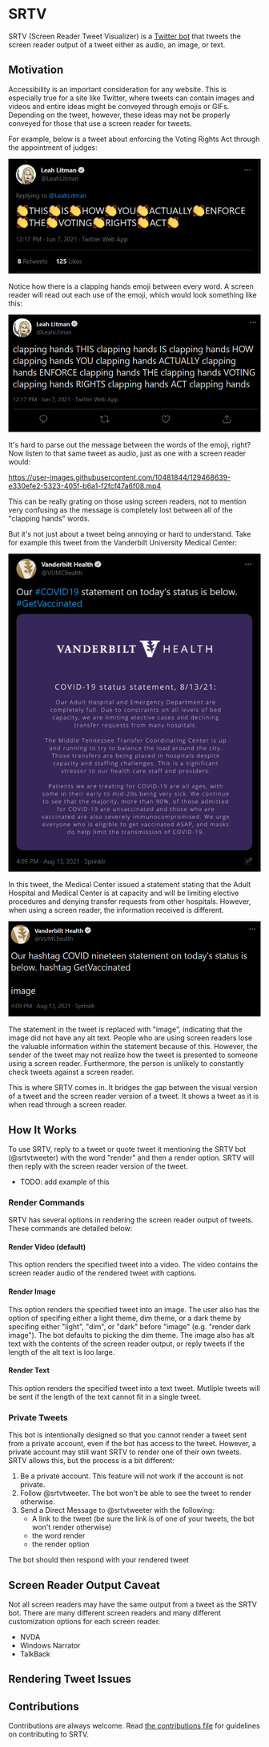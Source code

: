 

# SRTV

SRTV (Screen Reader Tweet Visualizer) is a [Twitter bot](https://twitter.com/srtvtweeter) that tweets the screen reader output of a tweet either as audio, an image, or text.


## Motivation

Accessibility is an important consideration for any website. This is especially true for a site like Twitter, where tweets can contain images and videos and entire ideas might be conveyed through emojis or GIFs.
Depending on the tweet, however, these ideas may not be properly conveyed for those that use a screen reader for tweets. 

For example, below is a tweet about enforcing the Voting Rights Act through the appointment of judges:

![tweet about the Voting Rights Act](assets/clapping_hands.png)

Notice how there is a clapping hands emoji between every word. A screen reader will read out each use of the emoji, which would look something like this:

![Tweet about Voting Rights Act with screen reader text](assets/clapping_hands_screen_reader.png)

It's hard to parse out the message between the words of the emoji, right? Now listen to that same tweet as audio, just as one with a screen reader would:

https://user-images.githubusercontent.com/10481844/129468639-e330efe2-5323-405f-b6a1-f2fcf47a6f08.mp4

This can be really grating on those using screen readers, not to mention very confusing as the message is completely lost between all of the "clapping hands" words.

But it's not just about a tweet being annoying or hard to understand. Take for example this tweet from the Vanderbilt University Medical Center:

![Vanderbilt children's statement](assets/statement_tweet_black.png)

In this tweet, the Medical Center issued a statement stating that the Adult Hospital and Medical Center is at capacity and will be limiting elective procedures and denying transfer requests from other hospitals.
However, when using a screen reader, the information received is different.

![Vanderbilt children's statement screen reader text](assets/statement_screen_reader_tweet.png)

The statement in the tweet is replaced with "image", indicating that the image did not have any alt text. People who are using screen readers lose the valuable information within the statement because of this. However, the sender of the tweet may not realize how the tweet is presented to someone using a screen reader. Furthermore, the person is unlikely to constantly check tweets against a screen reader.

This is where SRTV comes in. It bridges the gap between the visual version of a tweet and the screen reader version of a tweet. It shows a tweet as it is when read through a screen reader.

## How It Works

To use SRTV, reply to a tweet or quote tweet it mentioning the SRTV bot (@srtvtweeter) with the word "render" and then a render option. SRTV will then reply with the screen reader version of the tweet.

- TODO: add example of this


### Render Commands

SRTV has several options in rendering the screen reader output of tweets. These commands are detailed below:

#### Render Video (default)

This option renders the specified tweet into a video. The video contains the screen reader audio of the rendered tweet with captions. 

#### Render Image

This option renders the specified tweet into an image. The user also has the option of specifing either a light theme, dim theme, or a dark theme by specifing either "light", "dim", or "dark" before "image" (e.g. "render dark image"). The bot defaults to picking the dim theme.
The image also has alt text with the contents of the screen reader output, or reply tweets if the length of the alt text is loo large.


#### Render Text

This option renders the specified tweet into a text tweet. Mutliple tweets will be sent if the length of the text cannot fit in a single tweet.


### Private Tweets

This bot is intentionally designed so that you cannot render a tweet sent from a private account, even if the bot has access to the tweet. However, a private account may still want SRTV to render one of their own tweets.
SRTV allows this, but the process is a bit different:

1. Be a private account. This feature will not work if the account is not private.
2. Follow @srtvtweeter. The bot won't be able to see the tweet to render otherwise.
3. Send a Direct Message to @srtvtweeter with the following:
	- A link to the tweet (be sure the link is of one of your tweets, the bot won't render otherwise)
    - the word render
    - the render option

The bot should then respond with your rendered tweet


## Screen Reader Output Caveat

Not all screen readers may have the same output from a tweet as the SRTV bot. There are many different screen readers and many different customization options for each screen reader. 

- NVDA
- Windows Narrator
- TalkBack


## Rendering Tweet Issues


## Contributions

Contributions are always welcome. Read [the contributions file](CONTRIBUTING.md) for guidelines on contributing to SRTV.

